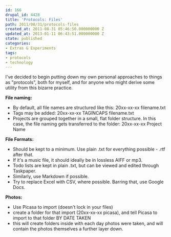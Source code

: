 ```yaml
---
id: 166
drupal_id: 4428
title: 'Protocols: Files'
path: 2011/08/31/protocols-files
created_at: 2011-08-31 05:46:50.000000000 Z
updated_at: 2013-01-11 06:43:51.000000000 Z
state: published
categories:
- Extras & Experiments
tags:
- protocols
- technology
---
```

I've decided to begin putting down my own personal approaches to things as "protocols", both for myself, and for anyone who might derive some utility from this bizarre practice.

**File naming:**  

* By default, all file names are structured like this: 20xx-xx-xx filename.txt  
* Tags may be added: 20xx-xx-xx TAGINCAPS filename.txt  
* Projects are grouped together in a small, flat folder structure. In this case, the file naming gets transferred to the folder: 20xx-xx-xx Project Name

**File Formats:**  

* Should be kept to a minimum. Use plain .txt for everything possible - .rtf after that.  
* If it's a music file, it should ideally be in lossless AIFF or mp3.  
* Todo lists are kept in plain .txt, but can be viewed and edited through Taskpaper.  
* Similarly, use Markdown if possible.  
* Try to replace Excel with CSV, where possible. Barring that, use Google Docs.  

**Photos:**  

* Use Picasa to import (doesn't lock in your files)  
* create a folder for that import (20xx-xx-xx picasa), and tell Picasa to import to that folder BY DATE TAKEN  
* this will create folders inside with each day photos were taken, and will contain the photos themselves a further layer down.  

